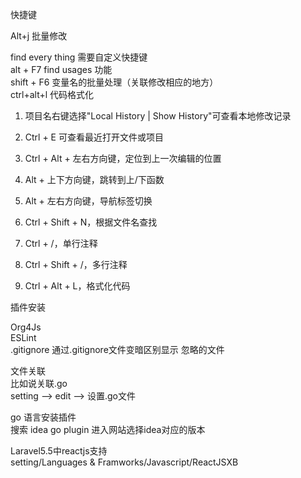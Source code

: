 快捷键  
  
Alt+j 批量修改  
  
find every thing 需要自定义快捷键  
alt + F7 find usages 功能  
shift + F6 变量名的批量处理（关联修改相应的地方）  
ctrl+alt+l 代码格式化  
  
1. 项目名右键选择"Local History | Show History"可查看本地修改记录  
2. Ctrl + E 可查看最近打开文件或项目  
  
7. Ctrl + Alt + 左右方向键，定位到上一次编辑的位置  
8. Alt + 上下方向键，跳转到上/下函数  
9. Alt + 左右方向键，导航标签切换  
  
11. Ctrl + Shift + N，根据文件名查找  
  
16. Ctrl + /，单行注释  
17. Ctrl + Shift + /，多行注释  
  
  
20. Ctrl + Alt + L，格式化代码  
  
  
插件安装  
  
Org4Js  
ESLint  
.gitignore 通过.gitignore文件变暗区别显示 忽略的文件  
  
文件关联  
比如说关联.go  
setting --> edit --> 设置.go文件  
  
go 语言安装插件  
搜索 idea go plugin 进入网站选择idea对应的版本  
  
Laravel5.5中reactjs支持  
setting/Languages & Framworks/Javascript/ReactJSXB  
  
